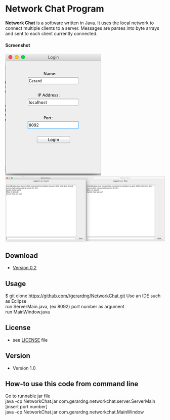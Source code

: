 Network Chat Program
======
**Network Chat** is a software written in Java. It uses the local network to connect multiple clients to a server. Messages are parses into byte arrays and sent to each client currently connected.

#### Screenshot
![1](https://github.com/gerardng/NetworkChat/blob/develop/image1.png)
![1](https://github.com/gerardng/NetworkChat/blob/develop/image2.png)


## Download
* [Version 0.2](https://github.com/gerardng/NetworkChat/archive/master.zip)

## Usage
$ git clone https://github.com//gerardng/NetworkChat.git
Use an IDE such as Eclipse    
run ServerMain.java, (ex 8092) port number as argument    
run MainWindow.java


## License 
* see [LICENSE](https://github.com/username/sw-name/blob/master/LICENSE.md) file

## Version 
* Version 1.0

## How-to use this code from command line
Go to runnable jar file    
java -cp NetworkChat.jar com.gerardng.networkchat.server.ServerMain [insert port number]    
java -cp NetworkChat.jar com.gerardng.networkchat.MainWindow

